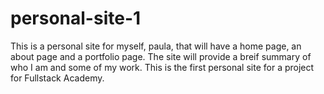 # personal-site-1

This is a personal site for myself, paula, that will have a home page, an 
about page and a portfolio page. The site will provide a breif summary of 
who I am and some of my work.  This is the first personal site for a 
project for Fullstack Academy. 
